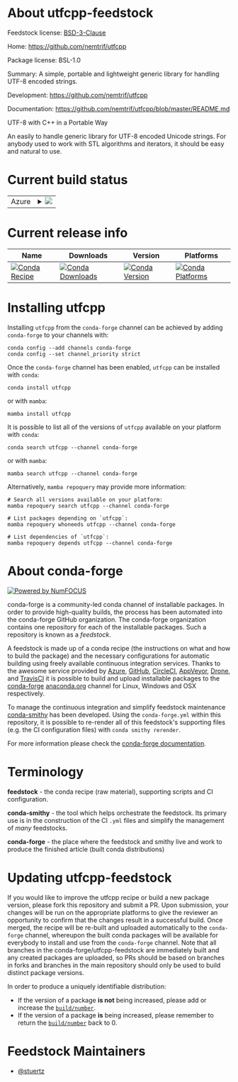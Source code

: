 About utfcpp-feedstock
======================

Feedstock license: [BSD-3-Clause](https://github.com/conda-forge/utfcpp-feedstock/blob/main/LICENSE.txt)

Home: https://github.com/nemtrif/utfcpp

Package license: BSL-1.0

Summary: A simple, portable and lightweight generic library for handling UTF-8 encoded strings.

Development: https://github.com/nemtrif/utfcpp

Documentation: https://github.com/nemtrif/utfcpp/blob/master/README.md

UTF-8 with C++ in a Portable Way

An easily to handle generic library for UTF-8 encoded Unicode strings. For
anybody used to work with STL algorithms and iterators, it should be easy
and natural to use.


Current build status
====================


<table>
    
  <tr>
    <td>Azure</td>
    <td>
      <details>
        <summary>
          <a href="https://dev.azure.com/conda-forge/feedstock-builds/_build/latest?definitionId=3613&branchName=main">
            <img src="https://dev.azure.com/conda-forge/feedstock-builds/_apis/build/status/utfcpp-feedstock?branchName=main">
          </a>
        </summary>
        <table>
          <thead><tr><th>Variant</th><th>Status</th></tr></thead>
          <tbody><tr>
              <td>linux_64</td>
              <td>
                <a href="https://dev.azure.com/conda-forge/feedstock-builds/_build/latest?definitionId=3613&branchName=main">
                  <img src="https://dev.azure.com/conda-forge/feedstock-builds/_apis/build/status/utfcpp-feedstock?branchName=main&jobName=linux&configuration=linux%20linux_64_" alt="variant">
                </a>
              </td>
            </tr><tr>
              <td>linux_aarch64</td>
              <td>
                <a href="https://dev.azure.com/conda-forge/feedstock-builds/_build/latest?definitionId=3613&branchName=main">
                  <img src="https://dev.azure.com/conda-forge/feedstock-builds/_apis/build/status/utfcpp-feedstock?branchName=main&jobName=linux&configuration=linux%20linux_aarch64_" alt="variant">
                </a>
              </td>
            </tr><tr>
              <td>linux_ppc64le</td>
              <td>
                <a href="https://dev.azure.com/conda-forge/feedstock-builds/_build/latest?definitionId=3613&branchName=main">
                  <img src="https://dev.azure.com/conda-forge/feedstock-builds/_apis/build/status/utfcpp-feedstock?branchName=main&jobName=linux&configuration=linux%20linux_ppc64le_" alt="variant">
                </a>
              </td>
            </tr><tr>
              <td>osx_64</td>
              <td>
                <a href="https://dev.azure.com/conda-forge/feedstock-builds/_build/latest?definitionId=3613&branchName=main">
                  <img src="https://dev.azure.com/conda-forge/feedstock-builds/_apis/build/status/utfcpp-feedstock?branchName=main&jobName=osx&configuration=osx%20osx_64_" alt="variant">
                </a>
              </td>
            </tr><tr>
              <td>osx_arm64</td>
              <td>
                <a href="https://dev.azure.com/conda-forge/feedstock-builds/_build/latest?definitionId=3613&branchName=main">
                  <img src="https://dev.azure.com/conda-forge/feedstock-builds/_apis/build/status/utfcpp-feedstock?branchName=main&jobName=osx&configuration=osx%20osx_arm64_" alt="variant">
                </a>
              </td>
            </tr><tr>
              <td>win_64</td>
              <td>
                <a href="https://dev.azure.com/conda-forge/feedstock-builds/_build/latest?definitionId=3613&branchName=main">
                  <img src="https://dev.azure.com/conda-forge/feedstock-builds/_apis/build/status/utfcpp-feedstock?branchName=main&jobName=win&configuration=win%20win_64_" alt="variant">
                </a>
              </td>
            </tr>
          </tbody>
        </table>
      </details>
    </td>
  </tr>
</table>

Current release info
====================

| Name | Downloads | Version | Platforms |
| --- | --- | --- | --- |
| [![Conda Recipe](https://img.shields.io/badge/recipe-utfcpp-green.svg)](https://anaconda.org/conda-forge/utfcpp) | [![Conda Downloads](https://img.shields.io/conda/dn/conda-forge/utfcpp.svg)](https://anaconda.org/conda-forge/utfcpp) | [![Conda Version](https://img.shields.io/conda/vn/conda-forge/utfcpp.svg)](https://anaconda.org/conda-forge/utfcpp) | [![Conda Platforms](https://img.shields.io/conda/pn/conda-forge/utfcpp.svg)](https://anaconda.org/conda-forge/utfcpp) |

Installing utfcpp
=================

Installing `utfcpp` from the `conda-forge` channel can be achieved by adding `conda-forge` to your channels with:

```
conda config --add channels conda-forge
conda config --set channel_priority strict
```

Once the `conda-forge` channel has been enabled, `utfcpp` can be installed with `conda`:

```
conda install utfcpp
```

or with `mamba`:

```
mamba install utfcpp
```

It is possible to list all of the versions of `utfcpp` available on your platform with `conda`:

```
conda search utfcpp --channel conda-forge
```

or with `mamba`:

```
mamba search utfcpp --channel conda-forge
```

Alternatively, `mamba repoquery` may provide more information:

```
# Search all versions available on your platform:
mamba repoquery search utfcpp --channel conda-forge

# List packages depending on `utfcpp`:
mamba repoquery whoneeds utfcpp --channel conda-forge

# List dependencies of `utfcpp`:
mamba repoquery depends utfcpp --channel conda-forge
```


About conda-forge
=================

[![Powered by
NumFOCUS](https://img.shields.io/badge/powered%20by-NumFOCUS-orange.svg?style=flat&colorA=E1523D&colorB=007D8A)](https://numfocus.org)

conda-forge is a community-led conda channel of installable packages.
In order to provide high-quality builds, the process has been automated into the
conda-forge GitHub organization. The conda-forge organization contains one repository
for each of the installable packages. Such a repository is known as a *feedstock*.

A feedstock is made up of a conda recipe (the instructions on what and how to build
the package) and the necessary configurations for automatic building using freely
available continuous integration services. Thanks to the awesome service provided by
[Azure](https://azure.microsoft.com/en-us/services/devops/), [GitHub](https://github.com/),
[CircleCI](https://circleci.com/), [AppVeyor](https://www.appveyor.com/),
[Drone](https://cloud.drone.io/welcome), and [TravisCI](https://travis-ci.com/)
it is possible to build and upload installable packages to the
[conda-forge](https://anaconda.org/conda-forge) [anaconda.org](https://anaconda.org/)
channel for Linux, Windows and OSX respectively.

To manage the continuous integration and simplify feedstock maintenance
[conda-smithy](https://github.com/conda-forge/conda-smithy) has been developed.
Using the ``conda-forge.yml`` within this repository, it is possible to re-render all of
this feedstock's supporting files (e.g. the CI configuration files) with ``conda smithy rerender``.

For more information please check the [conda-forge documentation](https://conda-forge.org/docs/).

Terminology
===========

**feedstock** - the conda recipe (raw material), supporting scripts and CI configuration.

**conda-smithy** - the tool which helps orchestrate the feedstock.
                   Its primary use is in the construction of the CI ``.yml`` files
                   and simplify the management of *many* feedstocks.

**conda-forge** - the place where the feedstock and smithy live and work to
                  produce the finished article (built conda distributions)


Updating utfcpp-feedstock
=========================

If you would like to improve the utfcpp recipe or build a new
package version, please fork this repository and submit a PR. Upon submission,
your changes will be run on the appropriate platforms to give the reviewer an
opportunity to confirm that the changes result in a successful build. Once
merged, the recipe will be re-built and uploaded automatically to the
`conda-forge` channel, whereupon the built conda packages will be available for
everybody to install and use from the `conda-forge` channel.
Note that all branches in the conda-forge/utfcpp-feedstock are
immediately built and any created packages are uploaded, so PRs should be based
on branches in forks and branches in the main repository should only be used to
build distinct package versions.

In order to produce a uniquely identifiable distribution:
 * If the version of a package **is not** being increased, please add or increase
   the [``build/number``](https://docs.conda.io/projects/conda-build/en/latest/resources/define-metadata.html#build-number-and-string).
 * If the version of a package **is** being increased, please remember to return
   the [``build/number``](https://docs.conda.io/projects/conda-build/en/latest/resources/define-metadata.html#build-number-and-string)
   back to 0.

Feedstock Maintainers
=====================

* [@stuertz](https://github.com/stuertz/)

